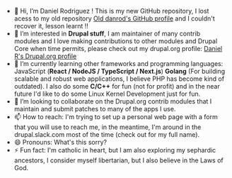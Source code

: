 - 👋 Hi, I’m Daniel Rodriguez ! This is my new GitHub repository, I lost acess to my old repository [Old danrod's GitHub profile](https://github.com/danrod96) and I couldn't recover it, lesson learnt !!
- 👀 I’m interested in **Drupal stuff**, I am maintainer of many contrib modules and I love making contributions to other modules and Drupal Core when time permits, please check out my drupal.org profile: [Daniel R's Drupal.org profile](https://www.drupal.org/u/danrod)
- 🌱 I’m currently learning other frameworks and programming languages: JavaScript (**React / NodeJS / TypeScript / Next.js**) **Golang** (For building scalable and robust web applications, I believe PHP has become kind of outdated). I also do some **C/C++** for fun (not for profit) and in the near future I'd like to do some Linux Kernel Development just for fun.
- 💞️ I’m looking to collaborate on the Drupal.org contrib modules that I maintain and submit patches to many of the apps I use.
- 📫 How to reach: I'm trying to set up a personal web page with a form that you will use to reach me, in the meantime, I'm around in the drupal.slack.com most of the time (check out for my full name).
- 😄 Pronouns: What's this sorry?
- ⚡ Fun fact: I'm catholic in heart, but I am also exploring my sephardic ancestors, I consider myself libertarian, but I also believe in the Laws of God.
<!---
danrod96-new/danrod96-new is a ✨ special ✨ repository because its `README.md` (this file) appears on your GitHub profile.
You can click the Preview link to take a look at your changes.
--->
